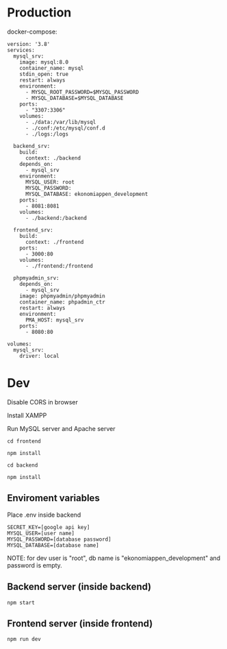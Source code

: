 # Production

docker-compose:

```
version: '3.8'
services:
  mysql_srv:
    image: mysql:8.0
    container_name: mysql
    stdin_open: true
    restart: always
    environment:
      - MYSQL_ROOT_PASSWORD=$MYSQL_PASSWORD
      - MYSQL_DATABASE=$MYSQL_DATABASE
    ports:
      - "3307:3306"
    volumes:
      - ./data:/var/lib/mysql
      - ./conf:/etc/mysql/conf.d
      - ./logs:/logs

  backend_srv:
    build: 
      context: ./backend
    depends_on:
      - mysql_srv
    environment:
      MYSQL_USER: root
      MYSQL_PASSWORD:
      MYSQL_DATABASE: ekonomiappen_development
    ports:
      - 8081:8081
    volumes:
      - ./backend:/backend

  frontend_srv:
    build: 
      context: ./frontend
    ports:
      - 3000:80
    volumes:
      - ./frontend:/frontend
  
  phpmyadmin_srv:
    depends_on:
      - mysql_srv
    image: phpmyadmin/phpmyadmin
    container_name: phpadmin_ctr
    restart: always
    environment:
      PMA_HOST: mysql_srv
    ports:
      - 8080:80

volumes:
  mysql_srv:
    driver: local
```

# Dev

Disable CORS in browser

Install XAMPP

Run MySQL server and Apache server

`cd frontend`

`npm install`

`cd backend`

`npm install`

## Enviroment variables

Place .env inside backend

```
SECRET_KEY=[google api key]
MYSQL_USER=[user name]
MYSQL_PASSWORD=[database password]
MYSQL_DATABASE=[database name]
```

NOTE: for dev user is "root", db name is "ekonomiappen_development" and password is empty.

## Backend server (inside backend)

`npm start`


## Frontend server (inside frontend)

`npm run dev`